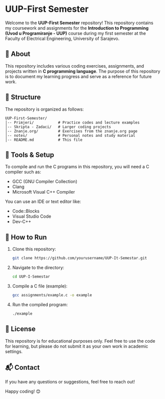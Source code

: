 # UUP-First Semester

Welcome to the **UUP-First Semester** repository! This repository contains my coursework and assignments for the **Introduction to Programming (Uvod u Programiranje - UUP)** course during my first semester at the Faculty of Electrical Engineering, University of Sarajevo.

## 📌 About
This repository includes various coding exercises, assignments, and projects written in **C programming language**. The purpose of this repository is to document my learning progress and serve as a reference for future work.

## 📁 Structure
The repository is organized as follows:

```
UUP-First-Semester/
│-- Primjeri/           # Practice codes and lecture examples
│-- Skripta - Zadaci/   # Larger coding projects
│-- Znanje.org/         # Exercises from the znanje.org page
│-- notes/              # Personal notes and study material
│-- README.md           # This file
```

## 🔧 Tools & Setup
To compile and run the C programs in this repository, you will need a C compiler such as:
- GCC (GNU Compiler Collection)
- Clang
- Microsoft Visual C++ Compiler

You can use an IDE or text editor like:
- Code::Blocks
- Visual Studio Code
- Dev-C++

## 🚀 How to Run
1. Clone this repository:
   ```sh
   git clone https://github.com/yourusername/UUP-It-Semestar.git
   ```
2. Navigate to the directory:
   ```sh
   cd UUP-I-Semestar
   ```
3. Compile a C file (example):
   ```sh
   gcc assignments/example.c -o example
   ```
4. Run the compiled program:
   ```sh
   ./example
   ```

## 📜 License
This repository is for educational purposes only. Feel free to use the code for learning, but please do not submit it as your own work in academic settings.

## 📬 Contact
If you have any questions or suggestions, feel free to reach out!

Happy coding! 😊

